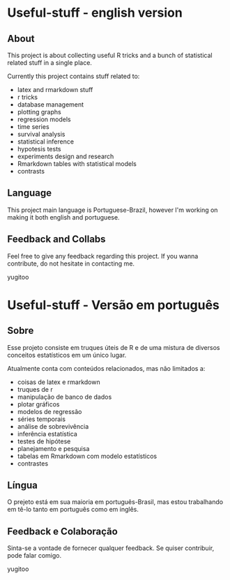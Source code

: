 # Useful-stuff - english version

## About  
This project is about collecting useful R tricks and a bunch of statistical related stuff in a single place.

Currently this project contains stuff related to:
- latex and rmarkdown stuff
- r tricks
- database management
- plotting graphs
- regression models
- time series
- survival analysis
- statistical inference
- hypotesis tests
- experiments design and research
- Rmarkdown tables with statistical models
- contrasts

## Language
This project main language is Portuguese-Brazil, however I'm working on making it both english and portuguese.

## Feedback and Collabs
Feel free to give any feedback regarding this project.
If you wanna contribute, do not hesitate in contacting me.

yugitoo


# Useful-stuff - Versão em português

## Sobre
Esse projeto consiste em truques úteis de R e de uma mistura de diversos conceitos estatísticos em um único lugar.

Atualmente conta com conteúdos relacionados, mas não limitados a:
- coisas de latex e rmarkdown
- truques de r
- manipulação de banco de dados
- plotar gráficos
- modelos de regressão 
- séries temporais
- análise de sobrevivência
- inferência estatística
- testes de hipótese
- planejamento e pesquisa
- tabelas em Rmarkdown com modelo estatísticos
- contrastes

## Língua
O prejeto está em sua maioria em português-Brasil, mas estou trabalhando em tê-lo tanto em português como em inglês.

## Feedback e Colaboração
Sinta-se a vontade de fornecer qualquer feedback.
Se quiser contribuir, pode falar comigo.

yugitoo
